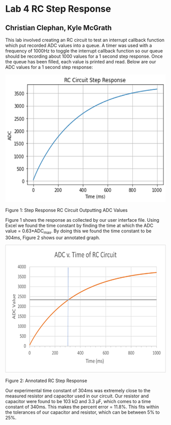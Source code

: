 # Lab 4 RC Step Response
## Christian Clephan, Kyle McGrath

This lab involved creating an RC circuit to test an interrupt callback function which put recorded ADC values into a queue.
A timer was used with a frequency of 1000Hz to toggle the interrupt callback function so our queue should be recording about
1000 values for a 1 second step response. Once the queue has been filled, each value is printed and read. Below are our ADC values for a 1 second step response:

<img src="https://github.com/cclephan/Lab4/blob/main/Images/RC.png" width="600" height="400" />

Figure 1: Step Response RC Circuit Outputting ADC Values

Figure 1 shows the response as collected by our user interface file. Using Excel we found the time constant by finding the time at which the ADC value = 0.63*ADC<sub>max</sub>.
By doing this we found the time constant to be 304ms, Figure 2 shows our annotated graph.

<img src="https://github.com/cclephan/Lab4/blob/main/Images/Annotated.png" width="600" height="400" />

Figure 2: Annotated RC Step Response

Our experimental time constant of 304ms was extremely close to the measured resistor and capacitor used in our circuit. Our resistor and capacitor were found to be
103 kΩ and 3.3 μF, which comes to a time constant of 340ms. This makes the percent error = 11.8%. This fits within the tolerances of our capacitor and resistor, which
can be between 5% to 25%.

